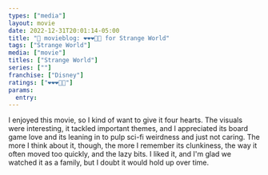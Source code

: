 ```yaml
---
types: ["media"]
layout: movie
date: 2022-12-31T20:01:14-05:00
title: "🍿 movieblog: ❤️❤️❤️🖤🖤 for Strange World"
tags: ["Strange World"]
media: ["movie"]
titles: ["Strange World"]
series: [""]
franchise: ["Disney"]
ratings: ["❤️❤️❤️🖤🖤"]
params:
  entry:
---
```

I enjoyed this movie, so I kind of want to give it four hearts. The visuals were interesting, it tackled important themes, and I appreciated its board game love and its leaning in to pulp sci-fi weirdness and just not caring. The more I think about it, though, the more I remember its clunkiness, the way it often moved too quickly, and the lazy bits. I liked it, and I'm glad we watched it as a family, but I doubt it would hold up over time.
